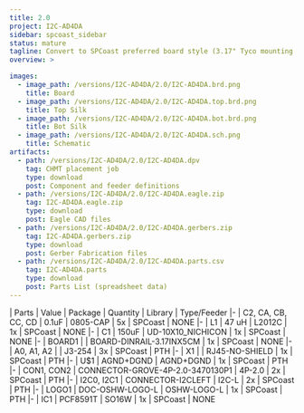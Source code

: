 ```yaml
---
title: 2.0
project: I2C-AD4DA
sidebar: spcoast_sidebar
status: mature
tagline: Convert to SPCoast preferred board style (3.17" Tyco mounting track plus carrier)
overview: >

images:
  - image_path: /versions/I2C-AD4DA/2.0/I2C-AD4DA.brd.png
    title: Board
  - image_path: /versions/I2C-AD4DA/2.0/I2C-AD4DA.top.brd.png
    title: Top Silk
  - image_path: /versions/I2C-AD4DA/2.0/I2C-AD4DA.bot.brd.png
    title: Bot Silk
  - image_path: /versions/I2C-AD4DA/2.0/I2C-AD4DA.sch.png
    title: Schematic
artifacts:
  - path: /versions/I2C-AD4DA/2.0/I2C-AD4DA.dpv
    tag: CHMT placement job
    type: download
    post: Component and feeder definitions
  - path: /versions/I2C-AD4DA/2.0/I2C-AD4DA.eagle.zip
    tag: I2C-AD4DA.eagle.zip
    type: download
    post: Eagle CAD files
  - path: /versions/I2C-AD4DA/2.0/I2C-AD4DA.gerbers.zip
    tag: I2C-AD4DA.gerbers.zip
    type: download
    post: Gerber Fabrication files
  - path: /versions/I2C-AD4DA/2.0/I2C-AD4DA.parts.csv
    tag: I2C-AD4DA.parts
    type: download
    post: Parts List (spreadsheet data)
---
```

| Parts | Value | Package | Quantity | Library | Type/Feeder
|-
| C2, CA, CB, CC, CD | 0.1uF | 0805-CAP | 5x | SPCoast | NONE
|-
| L1 | 47 uH | L2012C | 1x | SPCoast | NONE
|-
| C1 | 150uF | UD-10X10_NICHICON | 1x | SPCoast | NONE
|-
| BOARD1 |  | BOARD-DINRAIL-3.17INX5CM | 1x | SPCoast | NONE
|-
| A0, A1, A2 |  | J3-254 | 3x | SPCoast | PTH
|-
| X1 |  | RJ45-NO-SHIELD | 1x | SPCoast | PTH
|-
| U$1 | AGND+DGND | AGND+DGND | 1x | SPCoast | PTH
|-
| CON1, CON2 | CONNECTOR-GROVE-4P-2.0-3470130P1 | 4P-2.0 | 2x | SPCoast | PTH
|-
| I2C0, I2C1 | CONNECTOR-I2CLEFT | I2C-L | 2x | SPCoast | PTH
|-
| LOGO1 | DOC-OSHW-LOGO-L | OSHW-LOGO-L | 1x | SPCoast | PTH
|-
| IC1 | PCF8591T | SO16W | 1x | SPCoast | NONE
